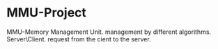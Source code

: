 # MMU-Project
MMU-Memory Management Unit.
management by different algorithms.
Server\Client.
request from the cient to the server.
